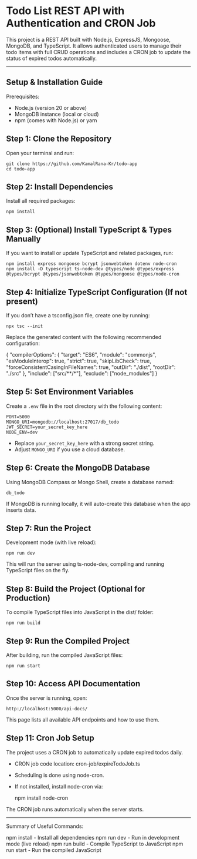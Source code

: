# Todo List REST API with Authentication and CRON Job

This project is a REST API built with Node.js, ExpressJS, Mongoose, MongoDB, and TypeScript.
It allows authenticated users to manage their todo items with full CRUD operations
and includes a CRON job to update the status of expired todos automatically.

---

## Setup & Installation Guide

Prerequisites:

- Node.js (version 20 or above)
- MongoDB instance (local or cloud)
- npm (comes with Node.js) or yarn

## Step 1: Clone the Repository

Open your terminal and run:

    git clone https://github.com/KamalRana-Kr/todo-app
    cd todo-app

## Step 2: Install Dependencies

Install all required packages:

    npm install

## Step 3: (Optional) Install TypeScript & Types Manually

If you want to install or update TypeScript and related packages, run:

    npm install express mongoose bcrypt jsonwebtoken dotenv node-cron
    npm install -D typescript ts-node-dev @types/node @types/express @types/bcrypt @types/jsonwebtoken @types/mongoose @types/node-cron

## Step 4: Initialize TypeScript Configuration (If not present)

If you don’t have a tsconfig.json file, create one by running:

    npx tsc --init

Replace the generated content with the following recommended configuration:

{
"compilerOptions": {
"target": "ES6",
"module": "commonjs",
"esModuleInterop": true,
"strict": true,
"skipLibCheck": true,
"forceConsistentCasingInFileNames": true,
"outDir": "./dist",
"rootDir": "./src"
},
"include": ["src/**/*"],
"exclude": ["node_modules"]
}

## Step 5: Set Environment Variables

Create a `.env` file in the root directory with the following content:

    PORT=5000
    MONGO_URI=mongodb://localhost:27017/db_todo
    JWT_SECRET=your_secret_key_here
    NODE_ENV=dev

- Replace `your_secret_key_here` with a strong secret string.
- Adjust `MONGO_URI` if you use a cloud database.

## Step 6: Create the MongoDB Database

Using MongoDB Compass or Mongo Shell, create a database named:

    db_todo

If MongoDB is running locally, it will auto-create this database when the app inserts data.

## Step 7: Run the Project

Development mode (with live reload):

    npm run dev

This will run the server using ts-node-dev, compiling and running TypeScript files on the fly.

## Step 8: Build the Project (Optional for Production)

To compile TypeScript files into JavaScript in the dist/ folder:

    npm run build

## Step 9: Run the Compiled Project

After building, run the compiled JavaScript files:

    npm run start

## Step 10: Access API Documentation

Once the server is running, open:

    http://localhost:5000/api-docs/

This page lists all available API endpoints and how to use them.

## Step 11: Cron Job Setup

The project uses a CRON job to automatically update expired todos daily.

- CRON job code location: cron-job/expireTodoJob.ts
- Scheduling is done using node-cron.
- If not installed, install node-cron via:

  npm install node-cron

The CRON job runs automatically when the server starts.

---

Summary of Useful Commands:

npm install - Install all dependencies
npm run dev - Run in development mode (live reload)
npm run build - Compile TypeScript to JavaScript
npm run start - Run the compiled JavaScript
